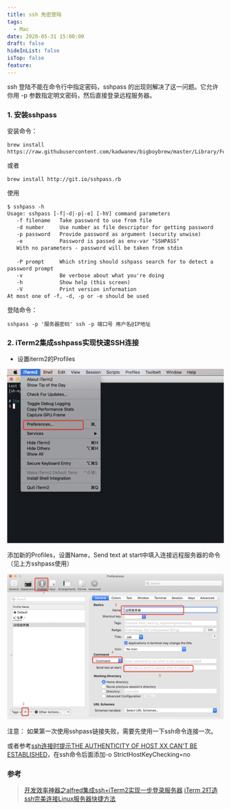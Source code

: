 ```yaml
---
title: ssh 免密登陆
tags:
  - Mac
date: 2020-05-31 15:00:00
draft: false
hideInList: false
isTop: false
feature:
---
```


ssh 登陆不能在命令行中指定密码，sshpass 的出现则解决了这一问题。它允许你用 -p 参数指定明文密码，然后直接登录远程服务器。
<!--more-->

### 1. 安装sshpass

安装命令：
```linux
brew install https://raw.githubusercontent.com/kadwanev/bigboybrew/master/Library/Formula/sshpass.rb
```
或者

```linux
brew install http://git.io/sshpass.rb
```

使用
```linux
$ sshpass -h
Usage: sshpass [-f|-d|-p|-e] [-hV] command parameters
   -f filename   Take password to use from file
   -d number     Use number as file descriptor for getting password
   -p password   Provide password as argument (security unwise)
   -e            Password is passed as env-var "SSHPASS"
   With no parameters - password will be taken from stdin

   -P prompt     Which string should sshpass search for to detect a password prompt
   -v            Be verbose about what you're doing
   -h            Show help (this screen)
   -V            Print version information
At most one of -f, -d, -p or -e should be used
```

登陆命令：
```linux
sshpass -p '服务器密码' ssh -p 端口号 用户名@IP地址
```

### 2. iTerm2集成sshpass实现快速SSH连接
- 设置iterm2的Profiles

![-w726](media/15908925451602/15909282569457.jpg)

添加新的Profiles，设置Name，Send text at start中填入连接远程服务器的命令（见上方sshpass使用）

![-w918](media/15908925451602/15909284730517.jpg)

注意：
如果第一次使用sshpass链接失败，需要先使用一下ssh命令连接一次。

或者参考[ssh连接时提示THE AUTHENTICITY OF HOST XX CAN'T BE ESTABLISHED](https://www.cnblogs.com/beginner-boy/p/8078837.html)，在ssh命令后面添加-o StrictHostKeyChecking=no



### 参考
> [开发效率神器之alfred集成ssh+iTerm2实现一步登录服务器](https://juejin.im/post/5d4d4ce55188255d803f9479)
> [iTerm 2打造ssh完美连接Linux服务器快捷方法
](https://www.cnblogs.com/chongdongxiaoyu/p/11390127.html)